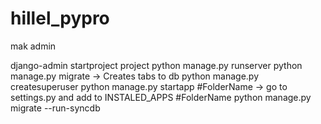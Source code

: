 # hillel_pypro
mak admin

django-admin startproject project
python manage.py runserver
python manage.py migrate -> Creates tabs to db
python manage.py createsuperuser
python manage.py startapp #FolderName -> go to settings.py and add to INSTALED_APPS #FolderName
python manage.py migrate --run-syncdb